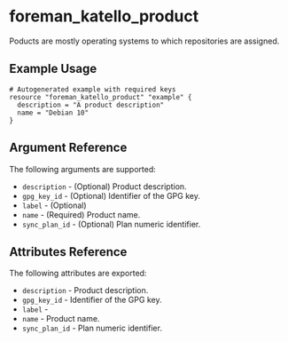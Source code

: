 
# foreman_katello_product


Poducts are mostly operating systems to which repositories are assigned.


## Example Usage

```
# Autogenerated example with required keys
resource "foreman_katello_product" "example" {
  description = "A product description"
  name = "Debian 10"
}
```


## Argument Reference

The following arguments are supported:

- `description` - (Optional) Product description.
- `gpg_key_id` - (Optional) Identifier of the GPG key.
- `label` - (Optional) 
- `name` - (Required) Product name.
- `sync_plan_id` - (Optional) Plan numeric identifier.


## Attributes Reference

The following attributes are exported:

- `description` - Product description.
- `gpg_key_id` - Identifier of the GPG key.
- `label` - 
- `name` - Product name.
- `sync_plan_id` - Plan numeric identifier.

